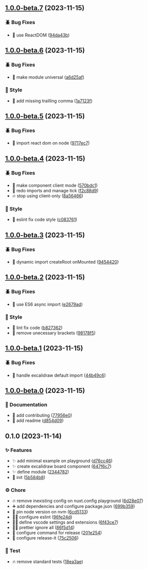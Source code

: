 

## [1.0.0-beta.7](https://github.com/AngeloSchulerPiletti/nuxt-excalidraw/compare/1.0.0-beta.6...1.0.0-beta.7) (2023-11-15)


### 🪲 Bug Fixes

* :bug: use ReactDOM ([94da43b](https://github.com/AngeloSchulerPiletti/nuxt-excalidraw/commit/94da43bd66bf956c4d175e55f55a67b83e956419))

## [1.0.0-beta.6](https://github.com/AngeloSchulerPiletti/nuxt-excalidraw/compare/1.0.0-beta.5...1.0.0-beta.6) (2023-11-15)


### 🪲 Bug Fixes

* :bug: make module universal ([a6d25af](https://github.com/AngeloSchulerPiletti/nuxt-excalidraw/commit/a6d25af6e105565b7110afee4237416a7ece0b5c))


### 🎨 Style

* :art: add missing trailling comma ([1a7123f](https://github.com/AngeloSchulerPiletti/nuxt-excalidraw/commit/1a7123f04cd23bcfd6f5c4db27fa740138089259))

## [1.0.0-beta.5](https://github.com/AngeloSchulerPiletti/nuxt-excalidraw/compare/1.0.0-beta.4...1.0.0-beta.5) (2023-11-15)


### 🪲 Bug Fixes

* :bug: import react dom on node ([9717ec7](https://github.com/AngeloSchulerPiletti/nuxt-excalidraw/commit/9717ec7293f47cb7372447c959e21b0a2fc4fd25))

## [1.0.0-beta.4](https://github.com/AngeloSchulerPiletti/nuxt-excalidraw/compare/1.0.0-beta.3...1.0.0-beta.4) (2023-11-15)


### 🪲 Bug Fixes

* :bug: make component client mode ([570bdc1](https://github.com/AngeloSchulerPiletti/nuxt-excalidraw/commit/570bdc1d49f0ae8364d5e268d23350627464bdd0))
* :bug: redo imports and manage tick ([f2c88d9](https://github.com/AngeloSchulerPiletti/nuxt-excalidraw/commit/f2c88d9d782ec18d2356c55ef9c26e20cd12db8d))
* :fire: stop using client-only ([8a56466](https://github.com/AngeloSchulerPiletti/nuxt-excalidraw/commit/8a5646626d65e90c432d02d604c1ff95b0cd72cb))


### 🎨 Style

* :art: eslint fix code style ([c083761](https://github.com/AngeloSchulerPiletti/nuxt-excalidraw/commit/c083761c24a4190f98a297dd923b59327c48d2a0))

## [1.0.0-beta.3](https://github.com/AngeloSchulerPiletti/nuxt-excalidraw/compare/1.0.0-beta.2...1.0.0-beta.3) (2023-11-15)


### 🪲 Bug Fixes

* :bug: dynamic import createRoot onMounted ([9454420](https://github.com/AngeloSchulerPiletti/nuxt-excalidraw/commit/9454420a0bcc4983f874c8a87862f9f336f3f014))

## [1.0.0-beta.2](https://github.com/AngeloSchulerPiletti/nuxt-excalidraw/compare/1.0.0-beta.1...1.0.0-beta.2) (2023-11-15)


### 🪲 Bug Fixes

* :bug: use ES6 async import ([e2679ad](https://github.com/AngeloSchulerPiletti/nuxt-excalidraw/commit/e2679adbbc6fca3ea003d32ce6b684f60e3292eb))


### 🎨 Style

* :art: lint fix code ([b827362](https://github.com/AngeloSchulerPiletti/nuxt-excalidraw/commit/b82736258eb60b629b20dd9e5a8d4c3c7d61487f))
* :art: remove unecessary brackets ([98178f5](https://github.com/AngeloSchulerPiletti/nuxt-excalidraw/commit/98178f52779963a1da56b7e9e1d56c78d894e38d))

## [1.0.0-beta.1](https://github.com/AngeloSchulerPiletti/nuxt-excalidraw/compare/1.0.0-beta.0...1.0.0-beta.1) (2023-11-15)


### 🪲 Bug Fixes

* :bug: handle excalidraw default import ([44b49c6](https://github.com/AngeloSchulerPiletti/nuxt-excalidraw/commit/44b49c60619f471cde42e6e177d25c40c0f2b620))

## [1.0.0-beta.0](https://github.com/AngeloSchulerPiletti/nuxt-excalidraw/compare/0.1.0...1.0.0-beta.0) (2023-11-15)


### 📂 Documentation

* :memo: add contributing ([77956e0](https://github.com/AngeloSchulerPiletti/nuxt-excalidraw/commit/77956e0179c279c38388a1a451e7b2e1be0bd4e5))
* :memo: add readme ([d854d09](https://github.com/AngeloSchulerPiletti/nuxt-excalidraw/commit/d854d09dcfe5ae82d1dd0cb594bbb202c758f2ab))

## 0.1.0 (2023-11-14)


### ✨ Features

* :sparkles: add minimal example on playground ([d76cc46](https://github.com/AngeloSchulerPiletti/nuxt-excalidraw/commit/d76cc462199e9cb347ba50a86044ffb3f8b780cd))
* :sparkles: create excalidraw board component ([647f6c7](https://github.com/AngeloSchulerPiletti/nuxt-excalidraw/commit/647f6c7e3fb09d647e6a35bb834fed344a0074ab))
* :sparkles: define module ([2344782](https://github.com/AngeloSchulerPiletti/nuxt-excalidraw/commit/23447828f3fc9463d0d49ff40763f8db97791105))
* :tada: init ([5b584b8](https://github.com/AngeloSchulerPiletti/nuxt-excalidraw/commit/5b584b8a52304aab3ace2ebf5543f29456d7d6ff))


### ⚙️ Chore

* :fire: remove inexisting config on nuxt.config playground ([6d28e07](https://github.com/AngeloSchulerPiletti/nuxt-excalidraw/commit/6d28e0791010048d08459b234cc997bddfa242f8))
* :heavy_plus_sign: add dependencies and configure package.json ([699b359](https://github.com/AngeloSchulerPiletti/nuxt-excalidraw/commit/699b35902f98ac75b44b88778ccb420c84035c95))
* :pushpin: pin node version on nvm ([6cd5133](https://github.com/AngeloSchulerPiletti/nuxt-excalidraw/commit/6cd5133e2a4843ffa891d1633b9017d8a36ad704))
* :technologist: configure eslint ([96fe24d](https://github.com/AngeloSchulerPiletti/nuxt-excalidraw/commit/96fe24d94ce476d22708bc95f9f2352f31cbbdb4))
* :technologist: define vscode settings and extensions ([6f43ce7](https://github.com/AngeloSchulerPiletti/nuxt-excalidraw/commit/6f43ce7977e21f4bf83cbcb8f5f63e9c06865496))
* :technologist: prettier ignore all ([86f5d14](https://github.com/AngeloSchulerPiletti/nuxt-excalidraw/commit/86f5d1468e3be14a682c0342d72b53e548df8b38))
* :wrench: configure command for release ([201e254](https://github.com/AngeloSchulerPiletti/nuxt-excalidraw/commit/201e2544c76f2a9f027815da11fbb2faab39722c))
* :wrench: configure release-it ([75c2506](https://github.com/AngeloSchulerPiletti/nuxt-excalidraw/commit/75c2506d6e192e85ded306742f5bef460b6127c0))


### 🧪 Test

* :fire: remove standard tests ([18ea3ae](https://github.com/AngeloSchulerPiletti/nuxt-excalidraw/commit/18ea3ae7093a6660e4c08780ab1b119d59801f65))
